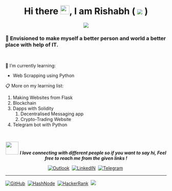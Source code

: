 <h1 align = "center"> Hi there <img src="https://raw.githubusercontent.com/MartinHeinz/MartinHeinz/master/wave.gif" width="28px">, I am Rishabh ( <img src="https://img.shields.io/badge/Developer-FFD43B?style=flat&logo=python&logoColor=yellow&label=Python"> )</h2>
<p align = "center">
<img src="https://readme-typing-svg.herokuapp.com?color=%23678A5D&width=400&lines=Blockchain+%26+Cybersecurity+Enthusiast;Azure+Certified+AI-Engineer;Learning+%26+Sharing;Part-time+Gardener">
</p>

<h3> 🔭 Envisioned to make myself a better person and world a better place with help of IT. </h3>
</br>


🌱 I’m currently learning:
  - Web Scrapping using Python

📋 More on my learning list:  
  1. Making Websites from Flask
  2. Blockchain
  3. Dapps with Solidity 
     1. Decentralised Messaging app
     2. Crypto-Trading Website
  4. Telegram bot with Python
  

</br>

<p align="center">
<img src="https://media.giphy.com/media/LnQjpWaON8nhr21vNW/giphy.gif" width="40"> <em><b>I love connecting with different people so if you want to say hi, Feel free to reach me from the given links !</b> </em> 
</p>

<p align = "center">
<a href="mailto:rishabhsikarwar@outlook.com"><img src="https://img.shields.io/badge/Mail-444444?style=social&logo=microsoftoutlook&logoColor=blue&label=Outlook" alt="Outlook"></a>&nbsp;
<!-- <a href="mailto:rishabhsikarwar@outlook.com"><img src="https://img.shields.io/badge/E--Mail-ffffff?style=flat&logo=gmail&logoColor=red" alt="Gmail"></a>&nbsp; -->
<a href="https://www.linkedin.com/in/rishabh-sikarwar"><img src="https://img.shields.io/badge/Connect-444444?style=social&logo=linkedin&logoColor=blue&label=LinkedIn" alt="LinkedIN"></a>&nbsp;
<a href="https://t.me/LeonardoVinci"><img src="https://img.shields.io/badge/Message-444444?style=social&logo=telegram&label=Telegram" alt="Telegram"></a>&nbsp;
</p>

<hr>

<p align = "left">
<a href="https://github.com/Cod3Bende4"><img src="https://img.shields.io/badge/GitHub-100000?style=flat&logo=github&logoColor=white" alt="GitHub" /></a>&nbsp;
<a href="https://hashnode.com/@BlackBull"><img src="https://img.shields.io/badge/Hashnode-2962FF?style=flat&logo=hashnode&logoColor=white" alt="HashNode" /></a>&nbsp;
<a href="https://www.hackerrank.com/Cod3Bende4"><img src="https://img.shields.io/badge/-Hackerrank-2EC866?style=flat&logo=HackerRank&logoColor=white" alt="HackerRank" /></a>&nbsp;
<a href = "https://www.sololearn.com/profile/396004"><img src = "https://img.shields.io/badge/-Sololearn-3a464b?style=flat&logo=Sololearn&logoColor=white">
</p>
